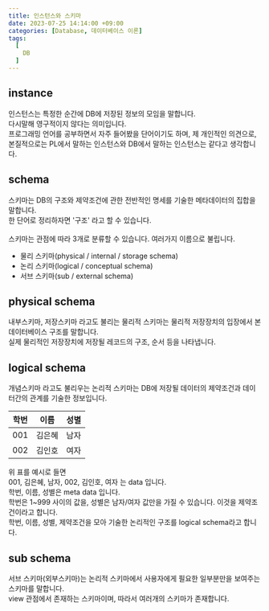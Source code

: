 ```yaml
---
title: 인스턴스와 스키마
date: 2023-07-25 14:14:00 +09:00
categories: [Database, 데이터베이스 이론]
tags:
  [
    DB
  ]
---
```


## instance
인스턴스는 특정한 순간에 DB에 저장된 정보의 모임을 말합니다.<br>
다시말해 영구적이지 않다는 의미입니다.
<br>
프로그래밍 언어를 공부하면서 자주 들어봤을 단어이기도 하며, 
제 개인적인 의견으로, 본질적으로는 PL에서 말하는 인스턴스와
DB에서 말하는 인스턴스는 같다고 생각합니다.<br>

## schema
스키마는 DB의 구조와 제약조건에 관한 전반적인 명세를 기술한 메타데이터의 집합을 말합니다.<br>
한 단어로 정리하자면 '구조' 라고 할 수 있습니다.<br>
<br>
스키마는 관점에 따라 3개로 분류할 수 있습니다. 여러가지 이름으로 불립니다.<br>
- 물리 스키마(physical / internal / storage schema) 
- 논리 스키마(logical / conceptual schema) 
- 서브 스키마(sub / external schema) 

## physical schema
내부스키마, 저장스키마 라고도 불리는 물리적 스키마는 물리적 저장장치의 입장에서 본 
데이터베이스 구조를 말합니다.<br>
실제 물리적인 저장장치에 저장될 레코드의 구조, 순서 등을 나타냅니다.<br>


## logical schema
개념스키마 라고도 불리우는 논리적 스키마는 DB에 저장될 데이터의 제약조건과 데이터간의 관계를
기술한 정보입니다.<br>

학번|이름|성별
---|---|---
001|김은혜|남자
002|김인호|여자

위 표를 예시로 들면<br>
001, 김은혜, 남자, 002, 김인호, 여자 는 data 입니다.<br>
학번, 이름, 성별은 meta data 입니다.<br>
학번은 1~999 사이의 값을, 성별은 남자/여자 값만을 가질 수 있습니다. 이것을 제약조건이라고 합니다.<br>
학번, 이름, 성별, 제약조건을 모아 기술한 논리적인 구조를 logical schema라고 합니다.<br>

## sub schema
서브 스키마(외부스키마)는 논리적 스키마에서 사용자에게 필요한 일부분만을 보여주는 스키마를 말합니다.<br>
view 관점에서 존재하는 스키마이며, 따라서 여러개의 스키마가 존재합니다.<br>